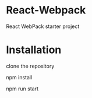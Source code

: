 # React-Webpack
React WebPack starter project

# Installation
  clone the repository
  
  npm install
  
  npm run start
